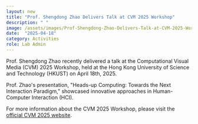 ```yaml
---
layout: new
title: "Prof. Shengdong Zhao Delivers Talk at CVM 2025 Workshop"
description: " "
image: /assets/images/Prof-Shengdong-Zhao-Delivers-Talk-at-CVM-2025-Workshop.jpg
date:  "2025-04-18"
category: Activities
role: Lab Admin
---
```

Prof. Shengdong Zhao recently delivered a talk at the Computational Visual Media (CVM) 2025 Workshop, held at the Hong Kong University of Science and Technology (HKUST) on April 18th, 2025.

Prof. Zhao's presentation, "Heads-up Computing: Towards the Next Interaction Paradigm," showcased innovative approaches in Human-Computer Interaction (HCI).

For more information about the CVM 2025 Workshop, please visit the [official CVM 2025 website](http://iccvm.org/2025/program.htm).
